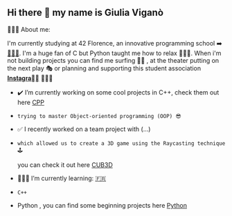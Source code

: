 ## Hi there 👋 my name is Giulia Viganò

  🙇🏽‍♀️​ About me:

  I'm currently studying at 42 Florence, an innovative programming school ➡️ [​👩🏽‍💻​](https://42firenze.it/).
  I'm a huge fan of C but Python taught me how to relax 🧘🏽‍♀️​. When i'm not building projects you can find me
  surfing 🏄‍♀️​ , at the theater putting on the next play 🎭​ or planning and supporting this student association [𝐈𝐧𝐬𝐭𝐚𝐠𝐫𝐚𝐦𝅾]() 🙋🏽‍♀️​

- ✔️​ I’m currently working on some cool projects in C++, check them out here [CPP](https://github.com/jollagit/42Projects/tree/main/CPP%2B%2B)
-     trying to master Object-oriented programming (OOP) 😎​

- ✅​ I recently worked on a team project with (...)
-     which allowed us to create a 3D game using the Raycasting technique 🕹️​

  you can check it out here [CUB3D](https://github.com/jollagit/42Projects/tree/main/CUB3D)

- 👩🏽‍🏫​ I’m currently learning:  [🇫🇷](https://it.duolingo.com/learn)
-     C++
- Python , you can find some beginning projects here [Python](https://github.com/jollagit/42Projects/tree/main/discovery_piscine)
